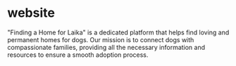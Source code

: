 # website
"Finding a Home for Laika" is a dedicated platform that helps find loving and permanent homes for dogs. Our mission is to connect dogs with compassionate families, providing all the necessary information and resources to ensure a smooth adoption process.
